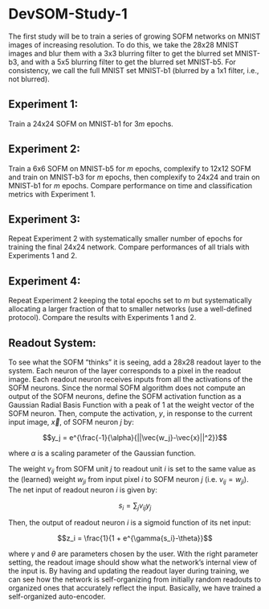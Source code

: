 # DevSOM-Study-1
The first study will be to train a series of growing SOFM networks on MNIST images of increasing resolution. To do this, we take the 28x28 MNIST images and blur them with a 3x3 blurring filter to get the blurred set MNIST-b3, and with a 5x5 blurring filter to get the blurred set MNIST-b5. For consistency, we call the full MNIST set MNIST-b1 (blurred by a 1x1 filter, i.e., not blurred).
## Experiment 1: 
Train a 24x24 SOFM on MNIST-b1 for $3m$ epochs.
## Experiment 2: 
Train a 6x6 SOFM on MNIST-b5 for $m$ epochs, complexify to 12x12 SOFM and train on MNIST-b3 for $m$ epochs, then complexify to 24x24 and train on MNIST-b1 for $m$ epochs. Compare performance on time and classification metrics with Experiment 1.
## Experiment 3: 
Repeat Experiment 2 with systematically smaller number of epochs for training the final 24x24 network. Compare performances of all trials with Experiments 1 and 2.
## Experiment 4: 
Repeat Experiment 2 keeping the total epochs set to $m$ but systematically allocating a larger fraction of that to smaller networks (use a well-defined protocol). Compare the results with Experiments 1 and 2.
## Readout System: 
To see what the SOFM “thinks” it is seeing, add a 28x28 readout layer to the system. Each neuron of the layer corresponds to a pixel in the readout image. Each readout neuron receives inputs from all the activations of the SOFM neurons. Since the normal SOFM algorithm does not compute an output of the SOFM neurons, define the SOFM activation function as a Gaussian Radial Basis Function with a peak of 1 at the weight vector of the SOFM neuron. Then, compute the activation, $y$, in response to the current input image, $\vec{x}$, of SOFM neuron $j$ by:

$$y_j = e^{\frac{-1}{\alpha}{||\vec{w_j}-\vec{x}||^2}}$$

where $\alpha$ is a scaling parameter of the Gaussian function.

The weight $v_{ij}$ from SOFM unit $j$ to readout unit $i$ is set to the same value as the (learned) weight $w_{ji}$ from input pixel $i$ to SOFM neuron $j$ (i.e. $v_{ij} = w_{ji}$). The net input of readout neuron $i$ is given by:

$$s_i = \sum_{j} v_{ij}y_j$$

Then, the output of readout neuron $i$ is a sigmoid function of its net input:

$$z_i = \frac{1}{1 + e^{\gamma{s_i}-\theta}}$$

where $\gamma$ and $\theta$ are parameters chosen by the user. With the right parameter setting, the readout image should show what the network’s internal view of the input is.
By having and updating the readout layer during training, we can see how the network is self-organizing from initially random readouts to organized ones that accurately reflect the input. Basically, we have trained a self-organized auto-encoder.
